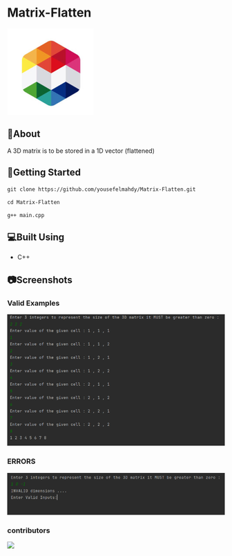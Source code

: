 # Matrix-Flatten
![](Images/matrix.jpg)
## 📙About
A 3D matrix is to be stored in a 1D vector (flattened)
## 🏁Getting Started
```
git clone https://github.com/yousefelmahdy/Matrix-Flatten.git
```
```
cd Matrix-Flatten
```
```
g++ main.cpp 
```
## 💻Built Using
- C++
## 📷Screenshots
### Valid Examples
![](Images/Capture1.PNG)
### ERRORS
![](Images/error.PNG)
### contributors 
[![](https://github.com/yousefelmahdy.png?size=200)](https://github.com/yousefelmahdy)

